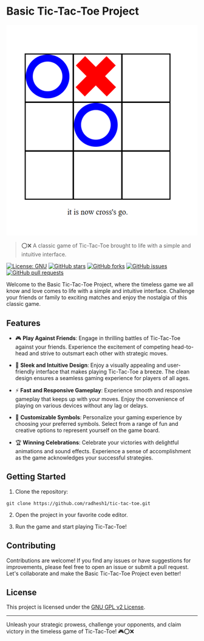 # Basic Tic-Tac-Toe Project

![Tic-Tac-Toe Project](image.png)

> ⭕❌ A classic game of Tic-Tac-Toe brought to life with a simple and intuitive interface.

[![License: GNU](https://img.shields.io/badge/License-GNU-yellow.svg)](https://opensource.org/license/lgpl-2-0/)
[![GitHub stars](https://img.shields.io/github/stars/radhesh1/tic-tac-toe.svg)](https://github.com/radhesh1/tic-tac-toe/stargazers)
[![GitHub forks](https://img.shields.io/github/forks/radhesh1/tic-tac-toe.svg)](https://github.com/radhesh1/tic-tac-toe/network)
[![GitHub issues](https://img.shields.io/github/issues/radhesh1/tic-tac-toe.svg)](https://github.com/radhesh1/tic-tac-toe/issues)
[![GitHub pull requests](https://img.shields.io/github/issues-pr/radhesh1/tic-tac-toe.svg)](https://github.com/radhesh1/tic-tac-toe/pulls)

Welcome to the Basic Tic-Tac-Toe Project, where the timeless game we all know and love comes to life with a simple and intuitive interface. Challenge your friends or family to exciting matches and enjoy the nostalgia of this classic game.

## Features

- 🎮 **Play Against Friends**: Engage in thrilling battles of Tic-Tac-Toe against your friends. Experience the excitement of competing head-to-head and strive to outsmart each other with strategic moves.

- 🌈 **Sleek and Intuitive Design**: Enjoy a visually appealing and user-friendly interface that makes playing Tic-Tac-Toe a breeze. The clean design ensures a seamless gaming experience for players of all ages.

- ⚡ **Fast and Responsive Gameplay**: Experience smooth and responsive gameplay that keeps up with your moves. Enjoy the convenience of playing on various devices without any lag or delays.

- 🎨 **Customizable Symbols**: Personalize your gaming experience by choosing your preferred symbols. Select from a range of fun and creative options to represent yourself on the game board.

- 🏆 **Winning Celebrations**: Celebrate your victories with delightful animations and sound effects. Experience a sense of accomplishment as the game acknowledges your successful strategies.

## Getting Started

1. Clone the repository:

```shell
git clone https://github.com/radhesh1/tic-tac-toe.git
```

2. Open the project in your favorite code editor.

3. Run the game and start playing Tic-Tac-Toe!

## Contributing

Contributions are welcome! If you find any issues or have suggestions for improvements, please feel free to open an issue or submit a pull request. Let's collaborate and make the Basic Tic-Tac-Toe Project even better!

## License

This project is licensed under the [GNU GPL v2 License](LICENSE).

---

Unleash your strategic prowess, challenge your opponents, and claim victory in the timeless game of Tic-Tac-Toe! 🎮⭕❌

